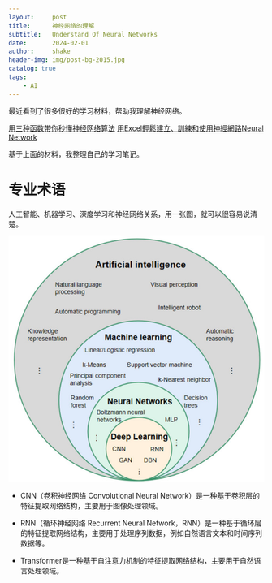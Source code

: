 ```yaml
---
layout:     post
title:      神经网络的理解
subtitle:   Understand Of Neural Networks
date:       2024-02-01
author:     shake
header-img: img/post-bg-2015.jpg
catalog: true
tags:
    - AI
---
```


最近看到了很多很好的学习材料，帮助我理解神经网络。

[用三种函数带你秒懂神经网络算法](https://www.youtube.com/watch?v=0L-3XgE-eiA&t=153s)
[用Excel輕鬆建立、訓練和使用神經網路Neural Network](https://www.youtube.com/watch?v=rcwpFQHgZTk&list=PLpnzkr5S5scc_6ZMKNJUdTARnCe3zLXUA&index=10)

基于上面的材料，我整理自己的学习笔记。

# 专业术语

人工智能、机器学习、深度学习和神经网络关系，用一张图，就可以很容易说清楚。

![关系图谱](/img/2024/Neural_Networks/relation.jpg "图谱")


* CNN（卷积神经网络 Convolutional Neural Network）是一种基于卷积层的特征提取网络结构，主要用于图像处理领域。

* RNN（循环神经网络 Recurrent Neural Network，RNN）是一种基于循环层的特征提取网络结构，主要用于处理序列数据，例如自然语言文本和时间序列数据等。

* Transformer是一种基于自注意力机制的特征提取网络结构，主要用于自然语言处理领域。